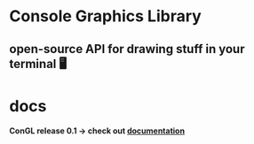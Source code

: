 # Console Graphics Library

## 	open-source  API for drawing stuff in your terminal 🖥
# docs
#### ConGL release 0.1 -> check out [documentation](docs.md)
